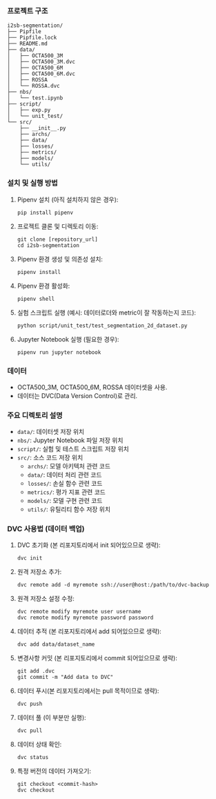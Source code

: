 ### 프로젝트 구조
```
i2sb-segmentation/
├── Pipfile
├── Pipfile.lock
├── README.md
├── data/
│   ├── OCTA500_3M
│   ├── OCTA500_3M.dvc
│   ├── OCTA500_6M
│   ├── OCTA500_6M.dvc
│   ├── ROSSA
│   └── ROSSA.dvc
├── nbs/
│   └── test.ipynb
├── script/
│   ├── exp.py
│   └── unit_test/
└── src/
    ├── __init__.py
    ├── archs/
    ├── data/
    ├── losses/
    ├── metrics/
    ├── models/
    └── utils/
```

### 설치 및 실행 방법

1. Pipenv 설치 (아직 설치하지 않은 경우):
   ```
   pip install pipenv
   ```

2. 프로젝트 클론 및 디렉토리 이동:
   ```
   git clone [repository_url]
   cd i2sb-segmentation
   ```

3. Pipenv 환경 생성 및 의존성 설치:
   ```
   pipenv install
   ```

4. Pipenv 환경 활성화:
   ```
   pipenv shell
   ```

5. 실험 스크립트 실행 (예시: 데이터로더와 metric이 잘 작동하는지 코드):
   ```
   python script/unit_test/test_segmentation_2d_dataset.py
   ```

6. Jupyter Notebook 실행 (필요한 경우):
   ```
   pipenv run jupyter notebook
   ```

### 데이터

- OCTA500_3M, OCTA500_6M, ROSSA 데이터셋을 사용.
- 데이터는 DVC(Data Version Control)로 관리.

### 주요 디렉토리 설명

- `data/`: 데이터셋 저장 위치
- `nbs/`: Jupyter Notebook 파일 저장 위치
- `script/`: 실험 및 테스트 스크립트 저장 위치
- `src/`: 소스 코드 저장 위치
  - `archs/`: 모델 아키텍처 관련 코드
  - `data/`: 데이터 처리 관련 코드
  - `losses/`: 손실 함수 관련 코드
  - `metrics/`: 평가 지표 관련 코드
  - `models/`: 모델 구현 관련 코드
  - `utils/`: 유틸리티 함수 저장 위치

### DVC 사용법 (데이터 백업)

1. DVC 초기화 (본 리포지토리에서 init 되어있으므로 생략):
   ```
   dvc init
   ```

2. 원격 저장소 추가:
   ```
   dvc remote add -d myremote ssh://user@host:/path/to/dvc-backup
   ```

3. 원격 저장소 설정 수정:
   ```
   dvc remote modify myremote user username
   dvc remote modify myremote password password
   ```

4. 데이터 추적 (본 리포지토리에서 add 되어있으므로 생략):
   ```
   dvc add data/dataset_name
   ```

5. 변경사항 커밋 (본 리포지토리에서 commit 되어있으므로 생략):
   ```
   git add .dvc
   git commit -m "Add data to DVC"
   ```

6. 데이터 푸시(본 리포지토리에서는 pull 목적이므로 생략):
   ```
   dvc push
   ```

7. 데이터 풀 (이 부분만 실행):
   ```
   dvc pull
   ```

8. 데이터 상태 확인:
   ```
   dvc status
   ```

9. 특정 버전의 데이터 가져오기:
   ```
   git checkout <commit-hash>
   dvc checkout
   ```